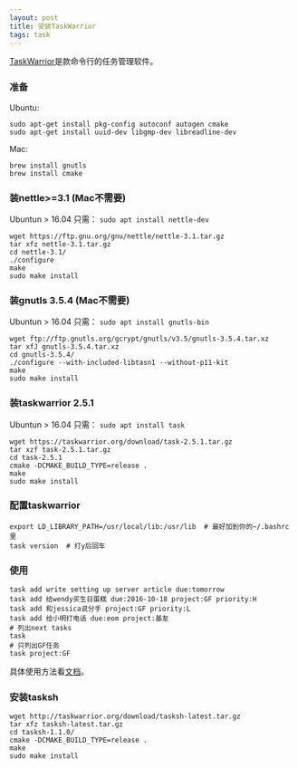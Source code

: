 ```yaml
---
layout: post
title: 安装TaskWarrior
tags: task
---
```


[TaskWarrior](https://taskwarrior.org/)是款命令行的任务管理软件。

### 准备

Ubuntu:

    sudo apt-get install pkg-config autoconf autogen cmake
    sudo apt-get install uuid-dev libgmp-dev libreadline-dev

Mac:

    brew install gnutls
    brew install cmake

### 装nettle>=3.1 (Mac不需要)

Ubuntun > 16.04 只需： `sudo apt install nettle-dev`

    wget https://ftp.gnu.org/gnu/nettle/nettle-3.1.tar.gz
    tar xfz nettle-3.1.tar.gz
    cd nettle-3.1/
    ./configure
    make
    sudo make install

### 装gnutls 3.5.4 (Mac不需要)

Ubuntun > 16.04 只需： `sudo apt install gnutls-bin`

    wget ftp://ftp.gnutls.org/gcrypt/gnutls/v3.5/gnutls-3.5.4.tar.xz
    tar xfJ gnutls-3.5.4.tar.xz
    cd gnutls-3.5.4/
    ./configure --with-included-libtasn1 --without-p11-kit
    make
    sudo make install


### 装taskwarrior 2.5.1

Ubuntun > 16.04 只需： `sudo apt install task`

    wget https://taskwarrior.org/download/task-2.5.1.tar.gz
    tar xzf task-2.5.1.tar.gz
    cd task-2.5.1
    cmake -DCMAKE_BUILD_TYPE=release .
    make
    sudo make install

### 配置taskwarrior

    export LD_LIBRARY_PATH=/usr/local/lib:/usr/lib  # 最好加到你的~/.bashrc里
    task version  # 打y后回车

### 使用

    task add write setting up server article due:tomorrow
    task add 给wendy买生日蛋糕 due:2016-10-18 project:GF priority:H
    task add 和jessica说分手 project:GF priority:L
    task add 给小明打电话 due:eom project:基友
    # 列出next tasks
    task
    # 只列出GF任务
    task project:GF

具体使用方法看[文档](https://taskwarrior.org/docs/)。

### 安装tasksh

    wget http://taskwarrior.org/download/tasksh-latest.tar.gz
    tar xfz tasksh-latest.tar.gz
    cd tasksh-1.1.0/
    cmake -DCMAKE_BUILD_TYPE=release .
    make
    sudo make install

